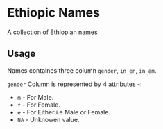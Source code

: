 # Ethiopic Names
A collection of Ethiopian names

## Usage

Names containes three column `gender`, `in_en`, `in_am`.

`gender` Column is represented by 4 attributes -:

* `m` - For Male.
* `f` - For Female.
* `e` - For Either i.e Male or Female.
* `NA` - Unknowen value.